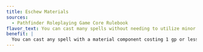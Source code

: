 ```yaml
---
title: Eschew Materials
sources:
  - Pathfinder Roleplaying Game Core Rulebook
flavor_text: You can cast many spells without needing to utilize minor material components.
benefit: |
  You can cast any spell with a material component costing 1 gp or less without needing that component. The casting of the spell still provokes attacks of opportunity as normal. If the spell requires a material component that costs more than 1 gp, you must have the material component on hand to cast the spell, as normal.
---
```


